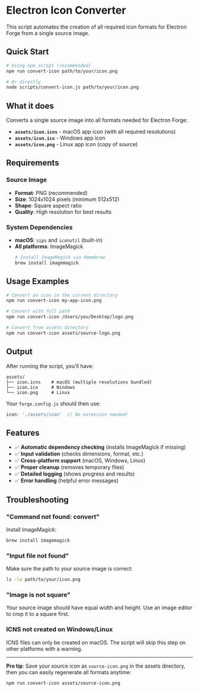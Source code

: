 # Electron Icon Converter

This script automates the creation of all required icon formats for Electron Forge from a single source image.

## Quick Start

```bash
# Using npm script (recommended)
npm run convert-icon path/to/your/icon.png

# Or directly
node scripts/convert-icon.js path/to/your/icon.png
```

## What it does

Converts a single source image into all formats needed for Electron Forge:

- **`assets/icon.icns`** - macOS app icon (with all required resolutions)
- **`assets/icon.ico`** - Windows app icon
- **`assets/icon.png`** - Linux app icon (copy of source)

## Requirements

### Source Image
- **Format**: PNG (recommended)
- **Size**: 1024x1024 pixels (minimum 512x512)
- **Shape**: Square aspect ratio
- **Quality**: High resolution for best results

### System Dependencies
- **macOS**: `sips` and `iconutil` (built-in)
- **All platforms**: ImageMagick
  ```bash
  # Install ImageMagick via Homebrew
  brew install imagemagick
  ```

## Usage Examples

```bash
# Convert an icon in the current directory
npm run convert-icon my-app-icon.png

# Convert with full path
npm run convert-icon /Users/you/Desktop/logo.png

# Convert from assets directory
npm run convert-icon assets/source-logo.png
```

## Output

After running the script, you'll have:
```
assets/
├── icon.icns    # macOS (multiple resolutions bundled)
├── icon.ico     # Windows
└── icon.png     # Linux
```

Your `forge.config.js` should then use:
```js
icon: './assets/icon'  // No extension needed!
```

## Features

- ✅ **Automatic dependency checking** (installs ImageMagick if missing)
- ✅ **Input validation** (checks dimensions, format, etc.)
- ✅ **Cross-platform support** (macOS, Windows, Linux)
- ✅ **Proper cleanup** (removes temporary files)
- ✅ **Detailed logging** (shows progress and results)
- ✅ **Error handling** (helpful error messages)

## Troubleshooting

### "Command not found: convert"
Install ImageMagick:
```bash
brew install imagemagick
```

### "Input file not found"
Make sure the path to your source image is correct:
```bash
ls -la path/to/your/icon.png
```

### "Image is not square"
Your source image should have equal width and height. Use an image editor to crop it to a square first.

### ICNS not created on Windows/Linux
ICNS files can only be created on macOS. The script will skip this step on other platforms with a warning.

---

**Pro tip**: Save your source icon as `source-icon.png` in the assets directory, then you can easily regenerate all formats anytime:
```bash
npm run convert-icon assets/source-icon.png
```